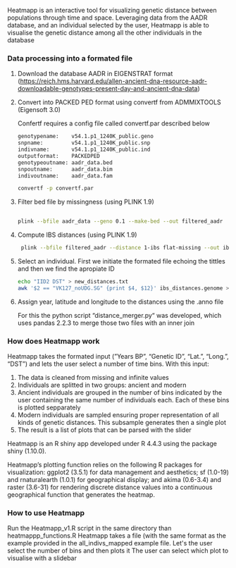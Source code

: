 Heatmapp is an interactive tool for visualizing genetic distance between populations through time and space. Leveraging data from the AADR database, and an individual selected by the user, Heatmapp is able to visualise the genetic distance among all the other individuals in the database
### Data processing into a formated file

1. Download the database AADR in EIGENSTRAT format (https://reich.hms.harvard.edu/allen-ancient-dna-resource-aadr-downloadable-genotypes-present-day-and-ancient-dna-data)
2. Convert into PACKED PED format using convertf from ADMMIXTOOLS (Eigensoft 3.0)
    
    Confertf requires a config file called convertf.par described below
    
    ```bash
    genotypename:    v54.1.p1_1240K_public.geno
    snpname:         v54.1.p1_1240K_public.snp
    indivname:       v54.1.p1_1240K_public.ind
    outputformat:    PACKEDPED
    genotypeoutname: aadr_data.bed
    snpoutname:      aadr_data.bim
    indivoutname:    aadr_data.fam
    ```
    
    ```bash
    convertf -p convertf.par
    ```
    
3. Filter bed file by missingness (using PLINK 1.9)
    
    ```bash
     
    plink --bfile aadr_data --geno 0.1 --make-bed --out filtered_aadr
    ```
    
4. Compute IBS distances (using PLINK 1.9)
    
    ```bash
     plink --bfile filtered_aadr --distance 1-ibs flat-missing --out ibs_matrix
    ```
    
5. Select an individual. First we initiate the formated file echoing the tittles and then we find the apropiate ID
    
    ```bash
    echo "IID2 DST" > new_distances.txt
    awk '$2 == "VK127_noUDG.SG" {print $4, $12}' ibs_distances.genome >> new_distances.txt
    ```
    
6. Assign year, latitude and longitude to the distances using the .anno file
    
    For this the python script “distance_merger.py“ was developed, which uses pandas 2.2.3 to merge those two files with an inner join
    

### How does Heatmapp work

Heatmapp takes the formated input (”Years BP”, “Genetic ID”, “Lat.”, “Long.”, “DST”) and lets the user select a number of time bins. With this input:

1. The data is cleaned from missing and infinite values
2. Individuals are splitted in two groups: ancient and modern
3. Ancient individuals are grouped in the number of bins indicated by the user containing the same number of individuals each. Each of these bins is plotted sepparately
4. Modern individuals are sampled ensuring proper representation of all kinds of genetic distances. This subsample generates then a single plot
5. The result is a list of plots that can be parsed with the slider 

Heatmapp is an R shiny app developed under R 4.4.3 using the package shiny (1.10.0).

Heatmapp’s plotting function relies on the following R packages for visualization: ggplot2 (3.5.1) for data management and aesthetics; sf (1.0-19)  and rnaturalearth (1.0.1) for geographical display; and akima (0.6-3.4) and raster (3.6-31) for rendering discrete distance values into a continuous geographical function that generates the heatmap. 

### How to use Heatmapp
Run the Heatmapp_v1.R script in the same directory than heatmappp_functions.R
Heatmapp takes a file (with the same format as the example provided in the all_indivs_mapped example file. Let's the user select the number of bins and then plots it
The user can select which plot to visualise with a slidebar

